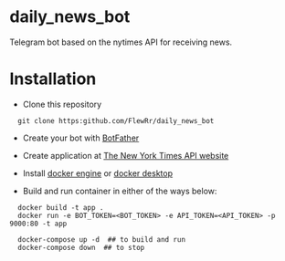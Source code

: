 # daily_news_bot
Telegram bot based on the nytimes API for receiving news.

# Installation

* Clone this repository
```
  git clone https:github.com/FlewRr/daily_news_bot
```

* Create your bot with [BotFather](https://t.me/botfather)

* Create application at [The New York Times API website](https://developer.nytimes.com/apis)

* Install [docker engine](https://docs.docker.com/engine/install/) or [docker desktop](https://docs.docker.com/get-docker/)

* Build and run container in either of the ways below:
```
  docker build -t app .
  docker run -e BOT_TOKEN=<BOT_TOKEN> -e API_TOKEN=<API_TOKEN> -p 9000:80 -t app 
```
```
  docker-compose up -d  ## to build and run
  docker-compose down  ## to stop
```
